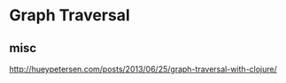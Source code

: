 # Graph Traversal


## misc

<http://hueypetersen.com/posts/2013/06/25/graph-traversal-with-clojure/>


